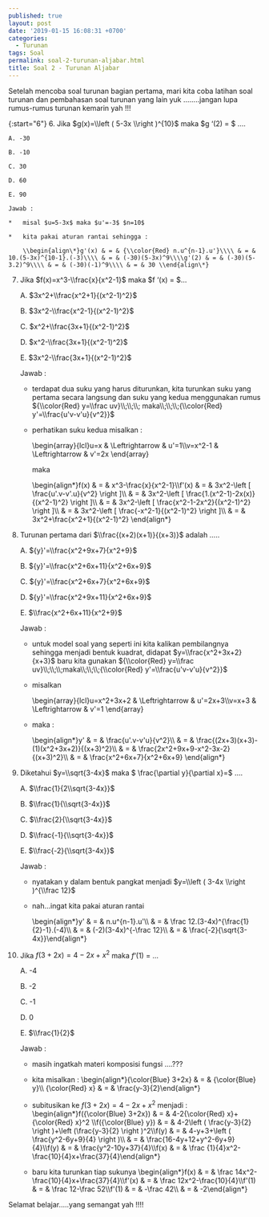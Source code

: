 ```yaml
---
published: true
layout: post
date: '2019-01-15 16:08:31 +0700'
categories:
  - Turunan
tags: Soal
permalink: soal-2-turunan-aljabar.html
title: Soal 2 - Turunan Aljabar
---
```

Setelah mencoba soal turunan bagian pertama, mari kita coba latihan soal turunan dan pembahasan soal turunan yang lain yuk ……..jangan lupa rumus-rumus turunan kemarin yah !!!

{:start="6"}
6.  Jika $g(x)=\\left ( 5-3x \\right )^{10}$ maka $g ‘(2) = $ ….
    
    A. -30
    
    B. -10
    
    C. 30
    
    D. 60
    
    E. 90
    
    Jawab :
    
    *   misal $u=5-3x$ maka $u'=-3$ $n=10$
        
    *   kita pakai aturan rantai sehingga :
        
        \\begin{align\*}g'(x) & = & {\\color{Red} n.u^{n-1}.u'}\\\\ & = & 10.(5-3x)^{10-1}.(-3)\\\\ & = & (-30)(5-3x)^9\\\\g'(2) & = & (-30)(5-3.2)^9\\\\ & = & (-30)(-1)^9\\\\ & = & 30 \\end{align\*}
        
7.  Jika $f(x)=x^3-\\frac{x}{x^2-1}$ maka $f ‘(x) = $…
    
    A. $3x^2+\\frac{x^2+1}{(x^2-1)^2}$
    
    B. $3x^2-\\frac{x^2-1}{(x^2-1)^2}$
    
    C. $x^2+\\frac{3x+1}{(x^2-1)^2}$
    
    D. $x^2-\\frac{3x+1}{(x^2-1)^2}$
    
    E. $3x^2-\\frac{3x+1}{(x^2-1)^2}$
    
    Jawab :
    
    *   terdapat dua suku yang harus diturunkan, kita turunkan suku yang pertama secara langsung dan suku yang kedua menggunakan rumus ${\\color{Red} y=\\frac uv}\\;\\;\\; maka\\;\\;\\;{\\color{Red} y'=\\frac{u'v-v'u}{v^2}}$
        
    *   perhatikan suku kedua misalkan :
        
        \\begin{array}{lcl}u=x & \\Leftrightarrow & u'=1\\\\v=x^2-1 & \\Leftrightarrow & v'=2x \\end{array}
        
        maka
        
        \\begin{align\*}f(x) & = & x^3-\\frac{x}{x^2-1}\\\\f'(x) & = & 3x^2-\\left \[ \\frac{u'.v-v'.u}{v^2} \\right \]\\\\ & = & 3x^2-\\left \[ \\frac{1.(x^2-1)-2x(x)}{(x^2-1)^2} \\right \]\\\\ & = & 3x^2-\\left \[ \\frac{x^2-1-2x^2}{(x^2-1)^2} \\right \]\\\\ & = & 3x^2-\\left \[ \\frac{-x^2-1}{(x^2-1)^2} \\right \]\\\\ & = & 3x^2+\\frac{x^2+1}{(x^2-1)^2} \\end{align\*}
        
8.  Turunan pertama dari $\\frac{(x+2)(x+1)}{(x+3)}$ adalah …..
    
    A. ${y}'=\\frac{x^2+9x+7}{x^2+9}$
    
    B. ${y}'=\\frac{x^2+6x+11}{x^2+6x+9}$
    
    C. ${y}'=\\frac{x^2+6x+7}{x^2+6x+9}$
    
    D. ${y}'=\\frac{x^2+9x+11}{x^2+6x+9}$
    
    E. $\\frac{x^2+6x+11}{x^2+9}$
    
    Jawab :
    
    *   untuk model soal yang seperti ini kita kalikan pembilangnya sehingga menjadi bentuk kuadrat, didapat $y=\\frac{x^2+3x+2}{x+3}$ baru kita gunakan ${\\color{Red} y=\\frac uv}\\;\\;\\;maka\\;\\;\\;{\\color{Red} y'=\\frac{u'v-v'u}{v^2}}$
        
    *   misalkan
        
        \\begin{array}{lcl}u=x^2+3x+2 & \\Leftrightarrow & u'=2x+3\\\\v=x+3 & \\Leftrightarrow & v'=1 \\end{array}
        
    *   maka :
        
        \\begin{align\*}y' & = & \\frac{u'.v-v'u}{v^2}\\\\ & = & \\frac{(2x+3)(x+3)-(1)(x^2+3x+2)}{(x+3)^2}\\\\ & = & \\frac{2x^2+9x+9-x^2-3x-2}{(x+3)^2}\\\\ & = & \\frac{x^2+6x+7}{x^2+6x+9} \\end{align\*}
        
9.  Diketahui $y=\\sqrt{3-4x}$ maka $ \\frac{\\partial y}{\\partial x}=$ ….
    
    A. $\\frac{1}{2\\sqrt{3-4x}}$
    
    B. $\\frac{1}{\\sqrt{3-4x}}$
    
    C. $\\frac{2}{\\sqrt{3-4x}}$
    
    D. $\\frac{-1}{\\sqrt{3-4x}}$
    
    E. $\\frac{-2}{\\sqrt{3-4x}}$
    
    Jawab :
    
    *   nyatakan y dalam bentuk pangkat menjadi $y=\\left ( 3-4x \\right )^{\\frac 12}$
        
    *   nah…ingat kita pakai aturan rantai
        
        \\begin{align\*}y' & = & n.u^{n-1}.u'\\\\ & = & \\frac 12.(3-4x)^{\\frac{1}{2}-1}.(-4)\\\\ & = & (-2)(3-4x)^{-\\frac 12}\\\\ & = & \\frac{-2}{\\sqrt{3-4x}}\\end{align\*}
        
10. Jika $f(3+2x)=4-2x+x^2$ maka $f ‘ (1)$ = …
    
    A. -4
    
    B. -2
    
    C. -1
    
    D. 0
    
    E. $\\frac{1}{2}$
    
    Jawab :
    
    *   masih ingatkah materi komposisi fungsi ….???
    *   kita misalkan : \\begin{align\*}{\\color{Blue} 3+2x} & = & {\\color{Blue} y}\\\\ {\\color{Red} x} & = & \\frac{y-3}{2}\\end{align\*}
        
    *   subitusikan ke $f(3+2x)=4-2x+x^2$ menjadi : \\begin{align\*}f({\\color{Blue} 3+2x}) & = & 4-2{\\color{Red} x}+{\\color{Red} x}^2 \\\\f({\\color{Blue} y}) & = & 4-2\\left ( \\frac{y-3}{2} \\right )+\\left (\\frac{y-3}{2} \\right )^2\\\\f(y) & = & 4-y+3+\\left ( \\frac{y^2-6y+9}{4} \\right )\\\\ & = & \\frac{16-4y+12+y^2-6y+9}{4}\\\\f(y) & = & \\frac{y^2-10y+37}{4}\\\\f(x) & = & \\frac {1}{4}x^2-\\frac{10}{4}x+\\frac{37}{4}\\end{align\*}
        
    *   baru kita turunkan tiap sukunya \\begin{align\*}f(x) & = & \\frac 14x^2-\\frac{10}{4}x+\\frac{37}{4}\\\\f'(x) & = & \\frac 12x^2-\\frac{10}{4}\\\\f'(1) & = & \\frac 12-\\frac 52\\\\f'(1) & = & -\\frac 42\\\\ & = & -2\\end{align\*}
        

Selamat belajar…..yang semangat yah !!!!
